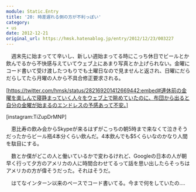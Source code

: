 ```yaml
---
module: Static.Entry
title: '20: 時差遅れる側の方が不利っぽい'
category:
- us
date: 2012-12-21
original_url: https://hmsk.hatenablog.jp/entry/2012/12/23/003227
---
```


　週末先に始まってて辛いし、新しい週始まってる時にこっち休日でビールとか飲んでるから不快感与えていてウェブ上にあまり写真とか上げられない。金曜にコード書いて受け渡したつもりでも土曜日なので見ませんと返され、日曜にだらだらしてたら月曜の人から不具合修正要求される。

[https://twitter.com/hmsk/status/282169201412669442:embed#連休前の金曜を楽しんで寝静まっていく人々をウェブ上で眺めていたのに、布団から出ると自分の金曜が始まるのエンドレスの予感あって不安。]

[instagram:TiZupDrMNP]

　恵比寿の飲み会からSkypeが来るはずがこっちの朝5時まで来なくて泣きそうだったからビール瓶4本分くらい飲んだ。4本飲んでも$5くらいなのかなり人間を駄目にする。

　数とか僕がどこの人と働いているかで変わるけれど、Googleの日本の人が朝早く行って夕方のアメリカの人に時間合わせてるって話を思い出したらそっちはアメリカの方が偉そうだった。それはそうだ。

　はてなインターン以来のペースでコード書いてる。今まで何をしていたの....


